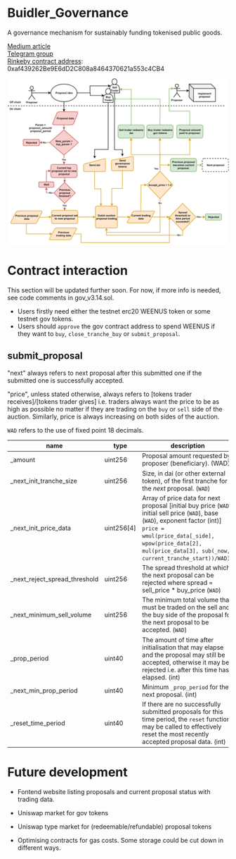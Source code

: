 # Buidler_Governance
A governance mechanism for sustainably funding tokenised public goods.

[Medium article](https://medium.com/@b._/buidler-governance-a-solution-for-the-governance-and-funding-of-tokenised-public-goods-73c21b8067c7)  
[Telegram group](https://t.me/Buidler_Governance)  
[Rinkeby contract address](https://rinkeby.etherscan.io/address/0xaf439262Be9E6dD2C808a8464370621a553c4CB4): 0xaf439262Be9E6dD2C808a8464370621a553c4CB4  

![Governance Flowchart](./flowcharts/gov_flow7.png)

# Contract interaction
This section will be updated further soon. For now, if more info is needed, see code comments in gov_v3.14.sol. 

- Users firstly need either the testnet erc20 WEENUS token or some testnet gov tokens.
- Users should `approve` the gov contract address to spend WEENUS if they want to `buy`, `close_tranche_buy` or `submit_proposal`.

## submit_proposal
"next" always refers to next proposal after this submitted one if the submitted one is successfully accepted.

"price", unless stated otherwise, always refers to [tokens trader receives]/[tokens trader gives] i.e. traders always want the price to be as high as possible no matter if they are trading on the `buy` or `sell` side of the auction. Similarly, price is always increasing on both sides of the auction.

`WAD` refers to the use of fixed point 18 decimals.

|name |type |description
|-----|-----|-----------
|_amount|uint256|Proposal amount requested by proposer (beneficiary). (WAD)
|_next_init_tranche_size|uint256|Size, in dai (or other external token), of the first tranche for the *next* proposal. (`WAD`)
|_next_init_price_data|uint256[4]|Array of price data for next proposal [initial buy price (`WAD`), initial sell price (`WAD`), base (`WAD`), exponent factor (int)] `price = wmul(price_data[_side], wpow(price_data[2], mul(price_data[3], sub(_now, current_tranche_start))/WAD))`
|_next_reject_spread_threshold|uint256|The spread threshold at which the next proposal can be rejected where spread = sell_price * buy_price (`WAD`)
|_next_minimum_sell_volume|uint256|The minimum total volume that must be traded on the sell and the buy side of the proposal for the next proposal to be accepted. (`WAD`)
|_prop_period|uint40|The amount of time after initialisation that may elapse and the proposal may still be accepted, otherwise it may be rejected i.e. after this time has elapsed. (int)
|_next_min_prop_period|uint40|Minimum `_prop_period` for the next proposal. (int)
|_reset_time_period|uint40|If there are no successfully submitted proposals for this time period, the `reset` function may be called to effectively reset the most recently accepted proposal data. (int)


# Future development
- Fontend website listing proposals and current proposal status with trading data.

- Uniswap market for gov tokens

- Uniswap type market for (redeemable/refundable) proposal tokens 

- Optimising contracts for gas costs. Some storage could be cut down in different ways.

